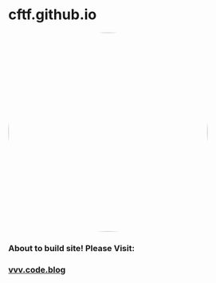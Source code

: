 # cftf.github.io

<a href="url"><img src="https://cftf.github.io/CFTF.jpg" height="auto" width="400" style="border-radius:50%"></a>

### About to build site! Please Visit:

### **[vvv.code.blog](https://vvv.code.blog)**

